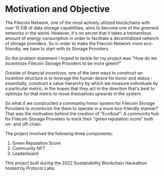 # Motivation and Objective

The Filecoin Network, one of the most actively utilized blockchains with over 15 EiB of data storage capabilities, aims to become one of the greenest networks in the world. However, it's no secret that it takes a tremendous amount of energy consumption in order to facilitate a decentralized network of storage providers. So in order to make the Filecoin Network more eco-friendly, we have to start with its Storage Providers.

So the problem statement I hoped to tackle for my project was "How do we incentivize Filecoin Storage Providers to be more green?"

Outside of financial incentives, one of the best ways to construct an incentive structure is to leverage the human desire for honor and status - essentially, construct a value hierarchy by which we measure individuals by a particular metric, in the hopes that they act in the direction that's best to optimize for that metric to move themselves upwards in the system.

So what if we constructed a community honor system for Filecoin Storage Providers to incentivize the them to operate in a more eco-friendly manner? That was the motivation behind the creation of "EcoSoul": A community hub for Filecoin Storage Providers to track their "green reputation score" both on- and off-chain.

The project involved the following three components:

1. Green Reputation Score
2. Community NFT
3. Leaderboard

This project built during the 2022 Sustainability Blockchain Hackathon hosted by Protocol Labs.
